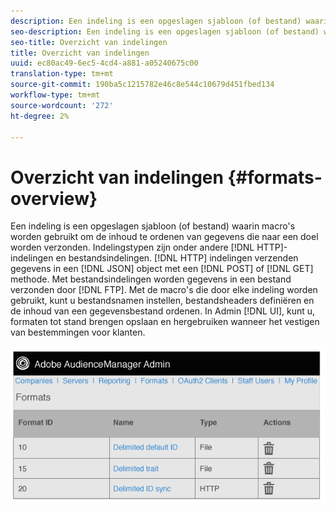 ```yaml
---
description: Een indeling is een opgeslagen sjabloon (of bestand) waarin macro's worden gebruikt om de inhoud te ordenen van gegevens die naar een doel worden verzonden. Indelingstypen zijn onder andere HTTP-indelingen en bestandsindelingen. HTTP-indelingen verzenden gegevens in een JSON-object met een POST- of GET-methode. Met bestandsindelingen worden gegevens in een bestand verzonden door FTP. Met de macro's die door elke indeling worden gebruikt, kunt u bestandsnamen instellen, bestandsheaders definiëren en de inhoud van een gegevensbestand ordenen. In Admin UI, kunt u, formaten tot stand brengen opslaan en hergebruiken wanneer vestiging bestemmingen voor klanten.
seo-description: Een indeling is een opgeslagen sjabloon (of bestand) waarin macro's worden gebruikt om de inhoud te ordenen van gegevens die naar een doel worden verzonden. Indelingstypen zijn onder andere HTTP-indelingen en bestandsindelingen. HTTP-indelingen verzenden gegevens in een JSON-object met een POST- of GET-methode. Met bestandsindelingen worden gegevens in een bestand verzonden door FTP. Met de macro's die door elke indeling worden gebruikt, kunt u bestandsnamen instellen, bestandsheaders definiëren en de inhoud van een gegevensbestand ordenen. In Admin UI, kunt u, formaten tot stand brengen opslaan en hergebruiken wanneer vestiging bestemmingen voor klanten.
seo-title: Overzicht van indelingen
title: Overzicht van indelingen
uuid: ec80ac49-6ec5-4cd4-a881-a05240675c00
translation-type: tm+mt
source-git-commit: 190ba5c1215782e46c8e544c10679d451fbed134
workflow-type: tm+mt
source-wordcount: '272'
ht-degree: 2%

---
```



# Overzicht van indelingen {#formats-overview}

Een indeling is een opgeslagen sjabloon (of bestand) waarin macro&#39;s worden gebruikt om de inhoud te ordenen van gegevens die naar een doel worden verzonden. Indelingstypen zijn onder andere [!DNL HTTP]-indelingen en bestandsindelingen. [!DNL HTTP] indelingen verzenden gegevens in een  [!DNL JSON] object met een  [!DNL POST] of  [!DNL GET] methode. Met bestandsindelingen worden gegevens in een bestand verzonden door [!DNL FTP]. Met de macro&#39;s die door elke indeling worden gebruikt, kunt u bestandsnamen instellen, bestandsheaders definiëren en de inhoud van een gegevensbestand ordenen. In Admin [!DNL UI], kunt u, formaten tot stand brengen opslaan en hergebruiken wanneer het vestigen van bestemmingen voor klanten.

![](assets/formats.png)